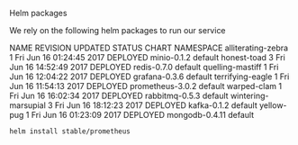 Helm packages

We rely on the following helm packages to run our service

NAME               	REVISION	UPDATED                 	STATUS  	CHART           	NAMESPACE
alliterating-zebra 	1       	Fri Jun 16 01:24:45 2017	DEPLOYED	minio-0.1.2     	default
honest-toad        	3       	Fri Jun 16 14:52:49 2017	DEPLOYED	redis-0.7.0     	default
quelling-mastiff   	1       	Fri Jun 16 12:04:22 2017	DEPLOYED	grafana-0.3.6   	default
terrifying-eagle   	1       	Fri Jun 16 11:54:13 2017	DEPLOYED	prometheus-3.0.2	default
warped-clam        	1       	Fri Jun 16 16:02:34 2017	DEPLOYED	rabbitmq-0.5.3  	default
wintering-marsupial	3       	Fri Jun 16 18:12:23 2017	DEPLOYED	kafka-0.1.2     	default
yellow-pug         	1       	Fri Jun 16 01:23:09 2017	DEPLOYED	mongodb-0.4.11  	default

`helm install stable/prometheus`